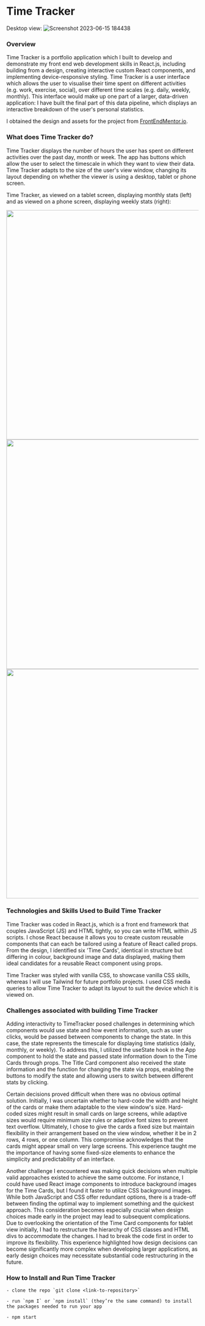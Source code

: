 # Time Tracker
Desktop view:
![Screenshot 2023-06-15 184438](https://github.com/TamsinHuggins/time-tracker-react/assets/32196191/32652160-0732-4ba0-a882-7ef4e0d56c36)

### Overview

Time Tracker is a portfolio application which I built to develop and demonstrate my front end web development skills in React.js, including building from a design, creating interactive custom React components, and implementing device-responsive styling. Time Tracker is a user interface which allows the user to visualise their time spent on different activities (e.g. work, exercise, social), over different time scales (e.g. daily, weekly, monthly). This interface would make up one part of a larger, data-driven application: I have built the final part of this data pipeline, which displays an interactive breakdown of the user's personal statistics.

I obtained the design and assets for the project from [FrontEndMentor.io](https://www.frontendmentor.io/challenges/time-tracking-dashboard-UIQ7167Jw).


### What does Time Tracker do?
Time Tracker displays the number of hours the user has spent on different activities over the past day, month or week. The app has buttons which allow the user to select the timescale in which they want to view their data. Time Tracker adapts to the size of the user's view window, changing its layout depending on whether the viewer is using a desktop, tablet or phone screen.

Time Tracker, as viewed on a tablet screen, displaying monthly stats (left) and as viewed on a phone screen, displaying weekly stats (right):

<img src=https://github.com/TamsinHuggins/time-tracker-react/assets/32196191/b25115cf-a831-4be4-bea6-fbb85ad1c8b7) height="600"> <img src=
https://github.com/TamsinHuggins/time-tracker-react/assets/32196191/3e4cfee7-9704-4801-b535-5e1b2277b88f height="600"> <img src=https://github.com/TamsinHuggins/time-tracker-react/assets/32196191/7fb72c2f-0e21-4e06-8e55-14f0c055b4d5 height="600">


### Technologies and Skills Used to Build Time Tracker

Time Tracker was coded in React.js, which is a front end framework that couples JavaScript (JS) and HTML tightly, so you can write HTML within JS scripts. I chose React because it allows you to create custom reusable components that can each be tailored using a feature of React called props. From the design, I identified six 'Time Cards', identical in structure but differing in colour, background image and data displayed, making them ideal candidates for a reusable React component using props.

Time Tracker was styled with vanilla CSS, to showcase vanilla CSS skills, whereas I will use Tailwind for future portfolio projects. I used CSS media queries to allow Time Tracker to adapt its layout to suit the device which it is viewed on.

### Challenges associated with building Time Tracker

Adding interactivity to TimeTracker posed challenges in determining which components would use state and how event information, such as user clicks, would be passed between components to change the state. In this case, the state represents the timescale for displaying time statistics (daily, monthly, or weekly). To address this, I utilized the useState hook in the App component to hold the state and passed state information down to the Time Cards through props. The Title Card component also received the state information and the function for changing the state via props, enabling the buttons to modify the state and allowing users to switch between different stats by clicking.

Certain decisions proved difficult when there was no obvious optimal solution. Initially, I was uncertain whether to hard-code the width and height of the cards or make them adaptable to the view window's size. Hard-coded sizes might result in small cards on large screens, while adaptive sizes would require minimum size rules or adaptive font sizes to prevent text overflow. Ultimately, I chose to give the cards a fixed size but maintain flexibility in their arrangement based on the view window, whether it be in 2 rows, 4 rows, or one column. This compromise acknowledges that the cards might appear small on very large screens. This experience taught me the importance of having some fixed-size elements to enhance the simplicity and predictability of an interface.

Another challenge I encountered was making quick decisions when multiple valid approaches existed to achieve the same outcome. For instance, I could have used React image components to introduce background images for the Time Cards, but I found it faster to utilize CSS background images. While both JavaScript and CSS offer redundant options, there is a trade-off between finding the optimal way to implement something and the quickest approach. This consideration becomes especially crucial when design choices made early in the project may lead to subsequent complications. Due to overlooking the orientation of the Time Card components for tablet view initially, I had to restructure the hierarchy of CSS classes and HTML divs to accommodate the changes. I had to break the code first in order to improve its flexibility. This experience highlighted how design decisions can become significantly more complex when developing larger applications, as early design choices may necessitate substantial code restructuring in the future.


### How to Install and Run Time Tracker

	- clone the repo `git clone <link-to-repository>`

	- run `npm I` or `npm install` (they’re the same command) to install the packages needed to run your app

	- npm start

